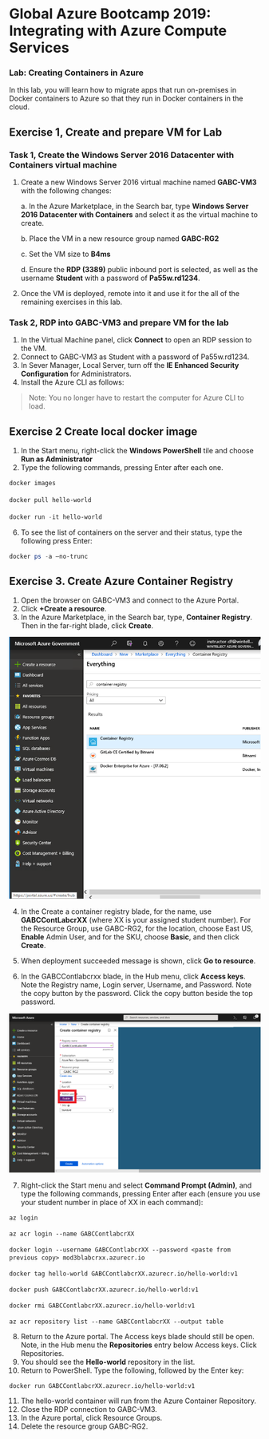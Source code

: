 ﻿# Global Azure Bootcamp 2019: Integrating with Azure Compute Services

### Lab: Creating Containers in Azure

In this lab, you will learn how to migrate apps that run on-premises in Docker containers to Azure so that they run in Docker containers in the cloud.

## Exercise 1, Create and prepare VM for Lab

### Task 1, Create the Windows Server 2016 Datacenter with Containers virtual machine

1.  Create a new Windows Server 2016 virtual machine named **GABC-VM3** with the following changes:

    a. In the Azure Marketplace, in the Search bar, type **Windows Server 2016 Datacenter with Containers** and select it as the virtual machine to create.
       
    b. Place the VM in a new resource group named **GABC-RG2**
    
    c. Set the VM size to **B4ms**
    
    d.  Ensure the **RDP (3389)** public inbound port is selected, as well as the username **Student** with a password of **Pa55w.rd1234**.

2. Once the VM is deployed, remote into it and use it for the all of the remaining exercises in this lab.


### Task 2, RDP into GABC-VM3 and prepare VM for the lab

1.	In the Virtual Machine panel, click **Connect** to open an RDP session to the VM.
2.	Connect to GABC-VM3 as Student with a password of Pa55w.rd1234.
3.  In Sever Manager, Local Server, turn off the **IE Enhanced Security Configuration** for Administrators.
4. 	Install the Azure CLI as follows:  

>Note:  You no longer have to restart the computer for Azure CLI to load.

## Exercise 2  Create local docker image
1.	In the Start menu, right-click the **Windows PowerShell** tile and choose **Run as Administrator**
5.	Type the following commands, pressing Enter after each one.

```powershell
docker images

docker pull hello-world

docker run -it hello-world
```

6.	To see the list of containers on the server and their status, type the following press Enter:

```powershell
docker ps -a –no-trunc
```

## Exercise 3.  Create Azure Container Registry


1.	Open the browser on GABC-VM3 and connect to the Azure Portal.
2.	Click **+Create a resource**.
3.	In the Azure Marketplace, in the Search bar, type, **Container Registry**.  Then in the far-right blade, click **Create**.

![](Images\ContainerReg.PNG)

4.	In the Create a container registry blade, for the name, use **GABCContLabcrXX** (where XX is your assigned student number).  For the Resource Group, use GABC-RG2, for the location, choose East US, **Enable** Admin User, and for the SKU, choose **Basic**, and then click **Create**.

5.	When deployment succeeded message is shown, click **Go to resource**.

6.	In the GABCContlabcrxx blade, in the Hub menu, click **Access keys**.  Note the Registry name, Login server, Username, and Password.  Note the copy button by the password.  Click the copy button beside the top password.

![](Images\CreateContainerReg.PNG)
 
7.	Right-click the Start menu and select **Command Prompt (Admin)**, and type the following commands, pressing Enter after each (ensure you use your student number in place of XX in each command):

```
az login 

az acr login --name GABCContlabcrXX

docker login --username GABCContlabcrXX --password <paste from previous copy> mod3blabcrxx.azurecr.io

docker tag hello-world GABCContlabcrXX.azurecr.io/hello-world:v1

docker push GABCContlabcrXX.azurecr.io/hello-world:v1

docker rmi GABCContlabcrXX.azurecr.io/hello-world:v1

az acr repository list --name GABCContlabcrXX --output table
```

8.	Return to the Azure portal.  The Access keys blade should still be open.  Note, in the Hub menu the **Repositories** entry below Access keys.  Click Repositories.
9.	You should see the **Hello-world** repository in the list.
10.	Return to PowerShell.  Type the following, followed by the Enter key:

```
docker run GABCContlabcrXX.azurecr.io/hello-world:v1
```
11.	The hello-world container will run from the Azure Container Repository.
12.	Close the RDP connection to GABC-VM3.
13. In the Azure portal, click Resource Groups.
14.	Delete the resource group GABC-RG2.
